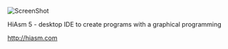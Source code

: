 ![ScreenShot](http://i.mcgl.ru/KfOVAZ8ni3)

HiAsm 5 - desktop IDE to create programs with a graphical programming

http://hiasm.com
